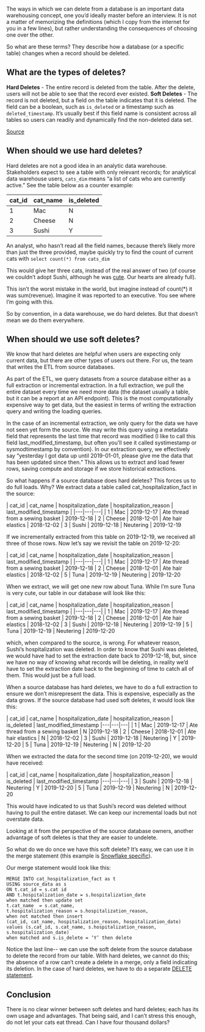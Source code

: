 The ways in which we can delete from a database is an important data warehousing concept, one you’d ideally master before an interview. It is not a matter of memorizing the definitions (which I copy from the internet for you in a few lines), but rather understanding the consequences of choosing one over the other. 

So what are these terms? They describe how a database (or a specific table) changes when a record should be deleted.

## What are the types of deletes?

**Hard Deletes** - The entire record is deleted from the table. After the delete, users will not be able to see that the record ever existed.
**Soft Deletes** - The record is not deleted, but a field on the table indicates that it is deleted. The field can be a boolean, such as `is_deleted` or a timestamp such as `deleted_timestamp`. It’s usually best if this field name is consistent across all tables so users can readily and dynamically find the non-deleted data set.

[Source](https://www.stitchdata.com/docs/replication/deleted-record-handling)


## When should we use hard deletes?

Hard deletes are not a good idea in an analytic data warehouse. Stakeholders expect to see a table with only relevant records; for analytical data warehouse users, `cats_dim` means “a list of cats who are currently active.” See the table below as a counter example:

| cat_id  | cat_name  | is_deleted  |
|---|---|---|
| 1  | Mac  |  N |
| 2  | Cheese  |  N |
| 3  | Sushi  | Y  |

An analyst, who hasn’t read all the field names, because there’s likely more than just the three provided, maybe quickly try to find the count of current cats with
`select count(*) from cats_dim`

This would give her three cats, instead of the real answer of two (of course we couldn’t adopt Sushi, although he was [cute](https://www.instagram.com/p/B6QpTtNpniF/). Our hearts are already full).

This isn’t the worst mistake in the world, but imagine instead of count(*) it was sum(revenue). Imagine it was reported to an executive. You see where I’m going with this.

So by convention, in a data warehouse, we do hard deletes. But that doesn’t mean we do them everywhere.

## When should we use soft deletes?

We know that hard deletes are helpful when users are expecting only current data, but there are other types of users out there. For us, the team that writes the ETL from source databases.

As part of the ETL, we query datasets from a source database either as a full extraction or incremental extraction. In a full extraction, we pull the entire dataset every time we need more data (the dataset usually a table, but it can be a report at an API endpoint). This is the most computationally expensive way to get data, but the easiest in terms of writing the extraction query and writing the loading queries.

In the case of an incremental extraction, we only query for the data we have not seen yet form the source. We may write this query using a metadata field that represents the last time that record was modified (I like to call this field last_modified_timestamp, but often you’ll see it called systimestamp or sysmodtimestamp by convention). In our extraction query, we effectively say “yesterday I got data up until 2019-01-01, please give me the data that has been updated since then.” This allows us to extract and load fewer rows, saving compute and storage if we store historical extractions.

So what happens if a source database does hard deletes? This forces us to do full loads. Why? We extract data a table called cat_hospitalization_fact in the source:


| cat_id  | cat_name  | hospitalization_date  | hospitalization_reason  |
last_modified_timestamp  |
|---|---|---|
| 1  | Mac  |  2019-12-17 | Ate thread from a sewing basket | 2019-12-18
| 2  | Cheese  | 2018-12-01 | Ate hair elastics | 2018-12-02
| 3  | Sushi  | 2019-12-18 | Neutering | 2019-12-19


If we incrementally extracted from this table on 2019-12-19, we received all three of those rows. Now let’s say we revisit the table on 2019-12-20:

| cat_id  | cat_name  | hospitalization_date  | hospitalization_reason  |
last_modified_timestamp  |
|---|---|---|
| 1  | Mac  |  2019-12-17 | Ate thread from a sewing basket | 2019-12-18
| 2  | Cheese  | 2018-12-01 | Ate hair elastics | 2018-12-02
| 5  | Tuna  | 2019-12-19 | Neutering | 2019-12-20

When we extract, we will get one new row about Tuna. While I’m sure Tuna is very cute, our table in our database will look like this:

| cat_id  | cat_name  | hospitalization_date  | hospitalization_reason  |
last_modified_timestamp  |
|---|---|---|
| 1  | Mac  |  2019-12-17 | Ate thread from a sewing basket | 2019-12-18
| 2  | Cheese  | 2018-12-01 | Ate hair elastics | 2018-12-02
| 3  | Sushi  | 2019-12-18 | Neutering | 2019-12-19
| 5  | Tuna  | 2019-12-19 | Neutering | 2019-12-20

which, when compared to the source, is wrong. For whatever reason, Sushi’s hospitalization was deleted. In order to know that Sushi was deleted, we would have had to set the extraction date back to 2019-12-18, but, since we have no way of knowing what records will be deleting, in reality we’d have to set the extraction date back to the beginning of time to catch all of them. This would just be a full load.

When a source database has hard deletes, we have to do a full extraction to ensure we don’t misrepresent the data. This is expensive, especially as the data grows. If the source database had used soft deletes, it would look like this:

| cat_id  | cat_name  | hospitalization_date  | hospitalization_reason  | is_deleted | last_modified_timestamp 
|---|---|---|
| 1  | Mac  |  2019-12-17 | Ate thread from a sewing basket | N |2019-12-18
| 2  | Cheese  | 2018-12-01 | Ate hair elastics | N | 2018-12-02
| 3  | Sushi  | 2019-12-18 | Neutering | Y | 2019-12-20
| 5  | Tuna  | 2019-12-19 | Neutering | N | 2019-12-20

When we extracted the data for the second time (on 2019-12-20), we would have received:

| cat_id  | cat_name  | hospitalization_date  | hospitalization_reason  | is_deleted | last_modified_timestamp 
|---|---|---|
| 3  | Sushi  | 2019-12-18 | Neutering | Y | 2019-12-20
| 5  | Tuna  | 2019-12-19 | Neutering | N | 2019-12-20

This would have indicated to us that Sushi’s record was deleted without having to pull the entire dataset.  We can keep our incremental loads but not overstate data.

Looking at it from the perspective of the source database owners, another advantage of soft deletes is that they are easier to undelete. 

So what do we do once we have this soft delete? It’s easy, we can use it in the merge statement (this example is [Snowflake specific](https://docs.snowflake.net/manuals/sql-reference/sql/merge.html)). 

Our merge statement would look like this:

```
MERGE INTO cat_hospitalization_fact as t
USING source_data as s
ON t.cat_id = s.cat id
AND t.hospitalization_date = s.hospitalization_date
when matched then update set 
t.cat_name  = s.cat_name,
t.hospitalization_reason = s.hospitalization_reason,
when not matched then insert 
(cat_id, cat_name, hospitalization_reason, hospitalization_date)
values (s.cat_id, s.cat_name, s.hospitalization_reason, s.hospitalization_date)
when matched and s.is_delete = ‘Y’ then delete
```

Notice the last line-- we can use the soft delete from the source database to delete the record from our table. With hard deletes, we cannot do this; the absence of a row can’t create a delete in a merge, only a field indicating its deletion. In the case of hard deletes, we have to do a separate [DELETE statement](https://docs.snowflake.net/manuals/sql-reference/sql/delete.html).


## Conclusion
There is no clear winner between soft deletes and hard deletes; each has its own usage and advantages. That being said, and I can’t stress this enough, do not let your cats eat thread. Can I have four thousand dollars?
